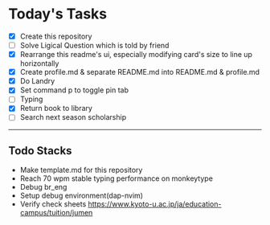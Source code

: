 # Today's Tasks

- [x] Create this repository
- [ ] Solve Ligical Question which is told by friend
- [x] Rearrange this readme's ui, especially modifying card's size to line up horizontally
- [x] Create profile.md & separate README.md into README.md & profile.md
- [x] Do Landry
- [x] Set command p to toggle pin tab
- [ ] Typing
- [x] Return book to library
- [ ] Search next season scholarship

---

## Todo Stacks

- Make template.md for this repository
- Reach 70 wpm stable typing performance on monkeytype
- Debug br_eng
- Setup debug environment(dap-nvim)
- Verify check sheets <https://www.kyoto-u.ac.jp/ja/education-campus/tuition/jumen>
